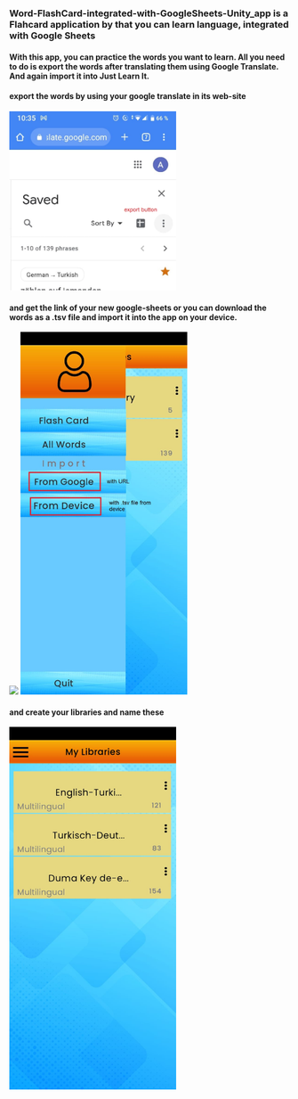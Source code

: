 ### Word-FlashCard-integrated-with-GoogleSheets-Unity_app is a Flahcard application by that you can learn language, integrated with Google Sheets

  

#### With this app, you can practice the words you want to learn. All you need to do is export the words after translating them using Google Translate.  And again import it into Just Learn It.

#### export the words by using your google translate in its web-site

<img src="./Assets/Images/readme/export.jpeg" width="300">

#### and get the link of your new google-sheets or you can download the words as a .tsv file and import it into the app on your device. 
<img src="./Assets/Images/readme/url.png" width="300">

<img src="./Assets/Images/readme/import_device.jpeg" width="300">

#### and create your libraries and name these
<img src="./Assets/Images/readme/libraries.jpeg" width="300">

